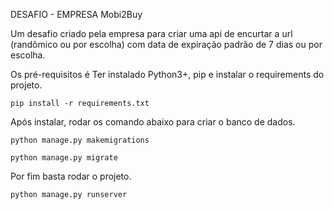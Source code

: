 DESAFIO - EMPRESA Mobi2Buy

Um desafio criado pela empresa para criar uma api de encurtar a url (randômico ou por escolha) 
com data de expiração padrão de 7 dias ou por escolha.

Os pré-requisitos é Ter instalado Python3+, pip e instalar o requirements do projeto.

`pip install -r requirements.txt`

Após instalar, rodar os comando abaixo para criar o banco de dados.

`python manage.py makemigrations`

`python manage.py migrate`

Por fim basta rodar o projeto.

`python manage.py runserver`


